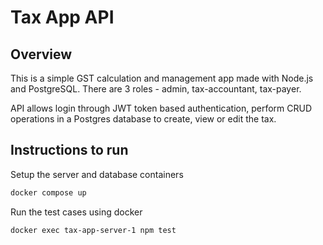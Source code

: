 # Tax App API

## Overview
This is a simple GST calculation and management app made with Node.js and PostgreSQL.
There are 3 roles - admin, tax-accountant, tax-payer.

API allows login through JWT token based authentication, perform CRUD operations in a Postgres database to create, view or edit the tax.

## Instructions to run

Setup the server and database containers

```sh
docker compose up
```

Run the test cases using docker

```sh
docker exec tax-app-server-1 npm test
```